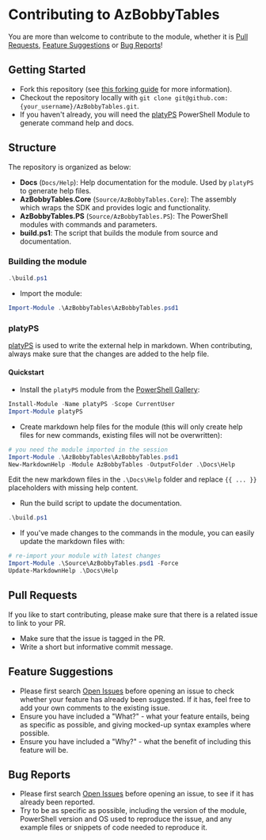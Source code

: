 # Contributing to AzBobbyTables

You are more than welcome to contribute to the module, whether it is [Pull Requests](#pull-requests), [Feature Suggestions](#feature-suggestions) or [Bug Reports](#bug-reports)!

## Getting Started

- Fork this repository (see [this forking guide](https://guides.github.com/activities/forking/) for more information).
- Checkout the repository locally with `git clone git@github.com:{your_username}/AzBobbyTables.git`.
- If you haven't already, you will need the [platyPS](https://github.com/PowerShell/platyPS) PowerShell Module to generate command help and docs.

## Structure

The repository is organized as below:

- **Docs** (`Docs/Help`): Help documentation for the module. Used by `platyPS` to generate help files.
- **AzBobbyTables.Core** (`Source/AzBobbyTables.Core`): The assembly which wraps the SDK and provides logic and functionality.
- **AzBobbyTables.PS** (`Source/AzBobbyTables.PS`): The PowerShell modules with commands and parameters.
- **build.ps1**: The script that builds the module from source and documentation.

### Building the module

```powershell
.\build.ps1
```

- Import the module:

```powershell
Import-Module .\AzBobbyTables\AzBobbyTables.psd1
```

### platyPS

[platyPS](https://github.com/PowerShell/platyPS) is used to write the external help in markdown. When contributing, always make sure that the changes are added to the help file.

#### Quickstart

- Install the `platyPS` module from the [PowerShell Gallery](https://www.powershellgallery.com/):

```powershell
Install-Module -Name platyPS -Scope CurrentUser
Import-Module platyPS
```

- Create markdown help files for the module (this will only create help files for new commands, existing files will not be overwritten):

```powershell
# you need the module imported in the session
Import-Module .\AzBobbyTables\AzBobbyTables.psd1
New-MarkdownHelp -Module AzBobbyTables -OutputFolder .\Docs\Help
```

Edit the new markdown files in the `.\Docs\Help` folder and replace `{{ ... }}` placeholders with missing help content.

- Run the build script to update the documentation.

```powershell
.\build.ps1
```

- If you've made changes to the commands in the module, you can easily update the markdown files with:

```powershell
# re-import your module with latest changes
Import-Module .\Source\AzBobbyTables.psd1 -Force
Update-MarkdownHelp .\Docs\Help
```

## Pull Requests

If you like to start contributing, please make sure that there is a related issue to link to your PR.

- Make sure that the issue is tagged in the PR.
- Write a short but informative commit message.

## Feature Suggestions

- Please first search [Open Issues](https://github.com/PalmEmanuel/AzBobbyTables/issues) before opening an issue to check whether your feature has already been suggested. If it has, feel free to add your own comments to the existing issue.
- Ensure you have included a "What?" - what your feature entails, being as specific as possible, and giving mocked-up syntax examples where possible.
- Ensure you have included a "Why?" - what the benefit of including this feature will be.

## Bug Reports

- Please first search [Open Issues](https://github.com/PalmEmanuel/AzBobbyTables/issues) before opening an issue, to see if it has already been reported.
- Try to be as specific as possible, including the version of the module, PowerShell version and OS used to reproduce the issue, and any example files or snippets of code needed to reproduce it.
